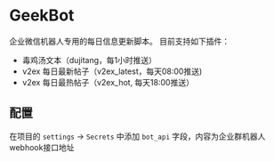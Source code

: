 # GeekBot

企业微信机器人专用的每日信息更新脚本。
目前支持如下插件：
- 毒鸡汤文本（dujitang，每1小时推送）
- v2ex 每日最新帖子（v2ex_latest，每天08:00推送)
- v2ex 每日最热帖子（v2ex_hot, 每天18:00推送）

## 配置
在项目的 `settings` -> `Secrets` 中添加 `bot_api` 字段，内容为企业群机器人webhook接口地址